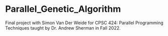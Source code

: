 # Parallel_Genetic_Algorithm
Final project with Simon Van Der Weide for CPSC 424: Parallel Programming Techniques taught by Dr. Andrew Sherman in Fall 2022.
